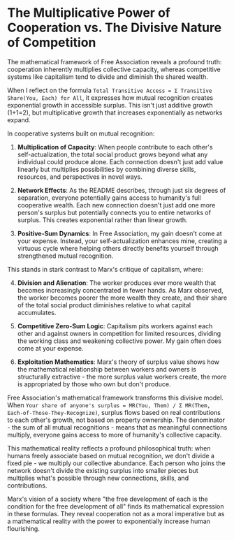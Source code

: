 # The Multiplicative Power of Cooperation vs. The Divisive Nature of Competition

The mathematical framework of Free Association reveals a profound truth: cooperation inherently multiplies collective capacity, whereas competitive systems like capitalism tend to divide and diminish the shared wealth.

When I reflect on the formula `Total Transitive Access = Σ Transitive Share(You, Each) for All`, it expresses how mutual recognition creates exponential growth in accessible surplus. This isn't just additive growth (1+1=2), but multiplicative growth that increases exponentially as networks expand.

In cooperative systems built on mutual recognition:

1. **Multiplication of Capacity**: When people contribute to each other's self-actualization, the total social product grows beyond what any individual could produce alone. Each connection doesn't just add value linearly but multiplies possibilities by combining diverse skills, resources, and perspectives in novel ways.

2. **Network Effects**: As the README describes, through just six degrees of separation, everyone potentially gains access to humanity's full cooperative wealth. Each new connection doesn't just add one more person's surplus but potentially connects you to entire networks of surplus. This creates exponential rather than linear growth.

3. **Positive-Sum Dynamics**: In Free Association, my gain doesn't come at your expense. Instead, your self-actualization enhances mine, creating a virtuous cycle where helping others directly benefits yourself through strengthened mutual recognition.

This stands in stark contrast to Marx's critique of capitalism, where:

4. **Division and Alienation**: The worker produces ever more wealth that becomes increasingly concentrated in fewer hands. As Marx observed, the worker becomes poorer the more wealth they create, and their share of the total social product diminishes relative to what capital accumulates.

5. **Competitive Zero-Sum Logic**: Capitalism pits workers against each other and against owners in competition for limited resources, dividing the working class and weakening collective power. My gain often does come at your expense.

6. **Exploitation Mathematics**: Marx's theory of surplus value shows how the mathematical relationship between workers and owners is structurally extractive - the more surplus value workers create, the more is appropriated by those who own but don't produce.

Free Association's mathematical framework transforms this divisive model. When `Your share of anyone's surplus = MR(You, Them) / Σ MR(Them, Each-of-Those-They-Recognize)`, surplus flows based on real contributions to each other's growth, not based on property ownership. The denominator - the sum of all mutual recognitions - means that as meaningful connections multiply, everyone gains access to more of humanity's collective capacity.

This mathematical reality reflects a profound philosophical truth: when humans freely associate based on mutual recognition, we don't divide a fixed pie - we multiply our collective abundance. Each person who joins the network doesn't divide the existing surplus into smaller pieces but multiplies what's possible through new connections, skills, and contributions.

Marx's vision of a society where "the free development of each is the condition for the free development of all" finds its mathematical expression in these formulas. They reveal cooperation not as a moral imperative but as a mathematical reality with the power to exponentially increase human flourishing.